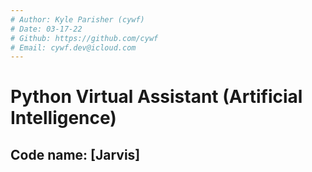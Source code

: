 ```yaml
---
# Author: Kyle Parisher (cywf)
# Date: 03-17-22
# Github: https://github.com/cywf
# Email: cywf.dev@icloud.com
---
```

# Python Virtual Assistant (Artificial Intelligence)
## Code name: [Jarvis]
